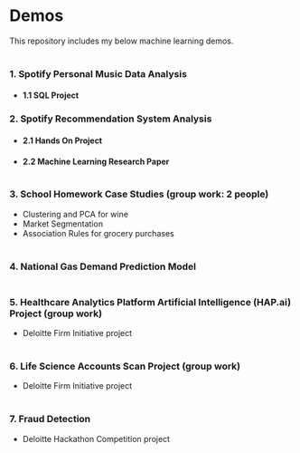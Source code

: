 # Demos
This repository includes my below machine learning demos. <br/> <br/>
### 1. Spotify Personal Music Data Analysis <br/> 
  - #### 1.1 SQL Project <br/>

### 2. Spotify Recommendation System Analysis 
  - #### 2.1 Hands On Project 
  - #### 2.2 Machine Learning Research Paper <br/><br/>
  
### 3. School Homework Case Studies (group work: 2 people) 
  - Clustering and PCA for wine 
  - Market Segmentation
  - Association Rules for grocery purchases <br/> <br/>

### 4. National Gas Demand Prediction Model <br/> <br/>

### 5. Healthcare Analytics Platform Artificial Intelligence (HAP.ai) Project (group work)
  - Deloitte Firm Initiative project <br/><br/>

### 6. Life Science Accounts Scan Project (group work)
  - Deloitte Firm Initiative project <br/><br/>

### 7. Fraud Detection
  - Deloitte Hackathon Competition project


